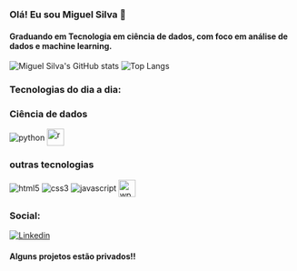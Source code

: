 ### Olá! Eu sou Miguel Silva 👋
#### Graduando em Tecnologia em ciência de dados, com foco em análise de dados e machine learning.


![Miguel Silva's GitHub stats](https://github-readme-stats.vercel.app/api?username=MiguelSilva07&show_icons=true&theme=tokyonight)
![Top Langs](https://github-readme-stats.vercel.app/api/top-langs/?username=MiguelSilva07&layout=compact)


### Tecnologias do dia a dia:

<div>
    <h3>Ciência de dados</h3>
        <image align="center" alt="python" src="https://img.shields.io/badge/Python-3776AB?style=for-the-badge&logo=python&logoColor=white"/>
        <img align="center" alt="r" height="30" weight="40" src="https://cdn.jsdelivr.net/gh/devicons/devicon/icons/r/r-original.svg"/><br>
        <h3>outras tecnologias</h3>
        <image align="center" alt="html5" src="https://img.shields.io/badge/HTML5-E34F26?style=for-the-badge&logo=html5&logoColor=white"/>
        <image align="center" alt="css3" src="https://img.shields.io/badge/CSS3-1572B6?style=for-the-badge&logo=css3&logoColor=white"/>
        <image align="center" alt="javascript" src="https://img.shields.io/badge/JavaScript-F7DF1E?style=for-the-badge&logo=javascript&logoColor=black"/>
        <image align="center" alt="wp" height="30" weight="40" src="https://cdn.jsdelivr.net/gh/devicons/devicon/icons/wordpress/wordpress-original.svg"/>
          
</div>

### Social:
[![Linkedin](https://img.shields.io/badge/LinkedIn-0077B5?style=for-the-badge&logo=linkedin&logoColor=white)](https://www.linkedin.com/in/miguelsilva01/)

#### Alguns projetos estão privados!!
